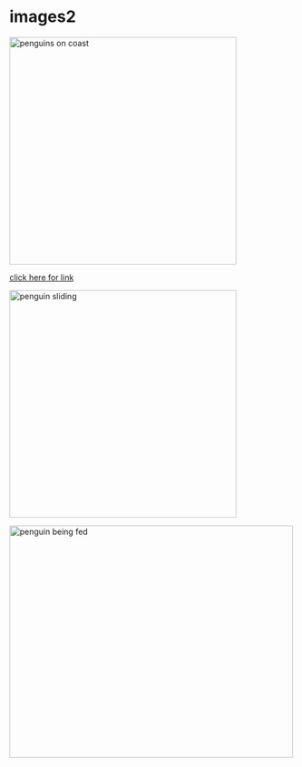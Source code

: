 # images2
<!DOCTYPE html>
<html lang="en-US">
    <head>
        <title>Penguin photos</title>
        <meta charset="UTF-8">
        <meta name="viewport" content="width=device-width, initial-scale=1.0">
        <meta name="author" content="John Enestvedt">
        <meta name="keywords" content="penguins">
        <meta name="description" content=" welcome to my gallery of penguins">  
    </head>

 <body>
<img src="https://access-ci.org/wp-content/uploads/2023/07/penguin-1536x1024.jpg" 
alt="penguins on coast" 
width="400px" height="400px"/>

<p><a href="https://access-ci.org/wp-content/uploads/2023/07/penguin-1536x1024.jpg" target="link">click here for link</a></p>

<img src="https://s3.animalia.bio/animals/photos/small/1x1/emperor-penguins-3.webp?id=f6f1ea1f562e1716757f1785f1478fbf" 
alt="penguin sliding" 
width="400px" height="400px"/>

<a href="https://animalia.bio/emperor-penguin" target="link"></a>

<img src="https://amywhiteheadresearch.wordpress.com/wp-content/uploads/2014/02/7211911226607636c9145ade61e54908.jpeg?w=611&h=408" 
alt="penguin being fed" 
width="500px" height="408px"/>

<a href="https://amywhiteheadresearch.wordpress.com/wp-content/uploads/2014/02/7211911226607636c9145ade61e54908.jpeg?w=611&h=408" target="link"></a>
    </body>
</html>
